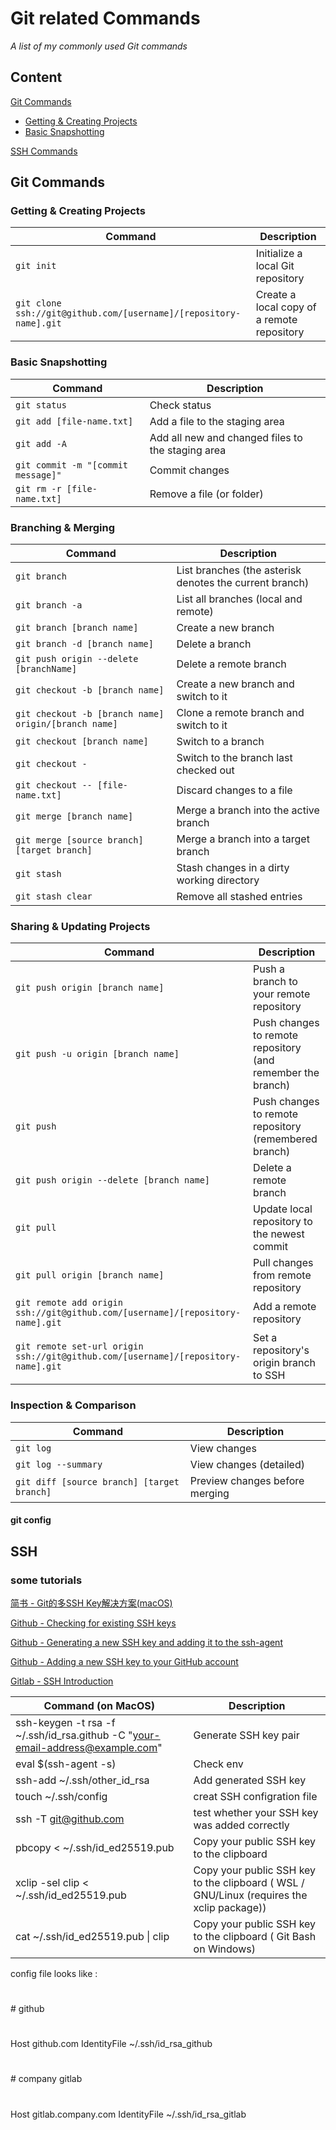 Git related Commands
============

_A list of my commonly used Git commands_


## Content
[Git Commands](#gitcommands)

- [Getting & Creating Projects](#creating)
- [Basic Snapshotting](#basicsnapshot)

[SSH Commands](#sshcommands)




## Git Commands <a id="gitcommands"/>

### Getting & Creating Projects  <a id= "creating"/>


| Command | Description |
| ------- | ----------- |
| `git init` | Initialize a local Git repository |
| `git clone ssh://git@github.com/[username]/[repository-name].git` | Create a local copy of a remote repository |



### Basic Snapshotting <a id="basicsnapshot"/>

| Command | Description |
| ------- | ----------- |
| `git status` | Check status |
| `git add [file-name.txt]` | Add a file to the staging area |
| `git add -A` | Add all new and changed files to the staging area |
| `git commit -m "[commit message]"` | Commit changes |
| `git rm -r [file-name.txt]` | Remove a file (or folder) |

### Branching & Merging

| Command | Description |
| ------- | ----------- |
| `git branch` | List branches (the asterisk denotes the current branch) |
| `git branch -a` | List all branches (local and remote) |
| `git branch [branch name]` | Create a new branch |
| `git branch -d [branch name]` | Delete a branch |
| `git push origin --delete [branchName]` | Delete a remote branch |
| `git checkout -b [branch name]` | Create a new branch and switch to it |
| `git checkout -b [branch name] origin/[branch name]` | Clone a remote branch and switch to it |
| `git checkout [branch name]` | Switch to a branch |
| `git checkout -` | Switch to the branch last checked out |
| `git checkout -- [file-name.txt]` | Discard changes to a file |
| `git merge [branch name]` | Merge a branch into the active branch |
| `git merge [source branch] [target branch]` | Merge a branch into a target branch |
| `git stash` | Stash changes in a dirty working directory |
| `git stash clear` | Remove all stashed entries |

### Sharing & Updating Projects

| Command | Description |
| ------- | ----------- |
| `git push origin [branch name]` | Push a branch to your remote repository |
| `git push -u origin [branch name]` | Push changes to remote repository (and remember the branch) |
| `git push` | Push changes to remote repository (remembered branch) |
| `git push origin --delete [branch name]` | Delete a remote branch |
| `git pull` | Update local repository to the newest commit |
| `git pull origin [branch name]` | Pull changes from remote repository |
| `git remote add origin ssh://git@github.com/[username]/[repository-name].git` | Add a remote repository |
| `git remote set-url origin ssh://git@github.com/[username]/[repository-name].git` | Set a repository's origin branch to SSH |

### Inspection & Comparison

| Command | Description |
| ------- | ----------- |
| `git log` | View changes |
| `git log --summary` | View changes (detailed) |
| `git diff [source branch] [target branch]` | Preview changes before merging |


#### git config




## SSH <a id="sshcommands"/>

### some tutorials
[简书 - Git的多SSH Key解决方案(macOS)](https://www.jianshu.com/p/95e00370fa2c)

[Github - Checking for existing SSH keys](https://help.github.com/en/articles/checking-for-existing-ssh-keys)  

[Github - Generating a new SSH key and adding it to the ssh-agent](https://help.github.com/en/articles/generating-a-new-ssh-key-and-adding-it-to-the-ssh-agent)

[Github - Adding a new SSH key to your GitHub account](https://help.github.com/en/articles/adding-a-new-ssh-key-to-your-github-account)

[Gitlab - SSH Introduction](https://gitlab.com/help/ssh/README)

| Command (on MacOS) | Description |
| ------- | ----------- |
| ssh-keygen -t rsa -f ~/.ssh/id_rsa.github -C "your-email-address@example.com" | Generate SSH key pair |
| eval $(ssh-agent -s)| Check env | 
| ssh-add ~/.ssh/other\_id_rsa | Add generated SSH key |
| touch ~/.ssh/config | creat SSH configration file |
| ssh -T git@github.com | test whether your SSH key was added correctly |
| pbcopy < ~/.ssh/id_ed25519.pub | Copy your public SSH key to the clipboard |
| xclip -sel clip < ~/.ssh/id_ed25519.pub | Copy your public SSH key to the clipboard ( WSL / GNU/Linux (requires the xclip package)) |
| cat ~/.ssh/id_ed25519.pub \| clip | Copy your public SSH key to the clipboard ( Git Bash on Windows) |


config file looks like :
> 
#
\# github
#
Host github.com
IdentityFile ~/.ssh/id_rsa_github
#
\# company gitlab
#
Host gitlab.company.com
IdentityFile ~/.ssh/id_rsa_gitlab



